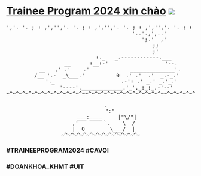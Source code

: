 # [Trainee Program 2024 xin chào](https://www.facebook.com/DoanHoiKHMT) ![](https://user-images.githubusercontent.com/18350557/176309783-0785949b-9127-417c-8b55-ab5a4333674e.gif) 

<pre align="center">
','. '. ; : ,','','. '. ; : ,','','. '. ; : ,','','. '. ; : ,','','. '. ; : ,','','. '.
                               '..'.,',..'
                                  ';.'  ,'
                                   ;;
                                   ;'
                     :._   _.------------.___
             __      :__:-'                  '--.
      __   ,' .'    .'             ______________'.
    /__ '.-  _\___.'          0  .' .'  .'  _.-_.'
       '._                     .-': .' _.' _.'_.'
          '----'._____________.'_'._:_:_.-'--'
~^~^~^~^~^~^~^~^~^~^~^~^~~^~^~^~^~^~^~^~^~^~^~^~^~~^~^~^~^~^~^~^~^~^~^~^~^~~^~^~^~^~^~
</pre>
<pre align="center">
   .
      ":"
    ___:____     |"\/"|
  ,'        `.    \  /
  |  O        \___/  |
~^~^~^~^~^~^~^~^~^~^~^~^~
</pre>

### #TRAINEEPROGRAM2024 #CAVOI ###
### #DOANKHOA_KHMT  #UIT ###
